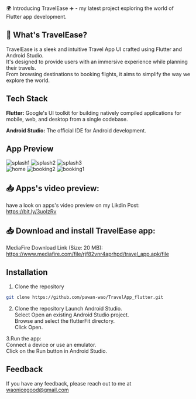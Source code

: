 

🌍 Introducing TravelEase ✈️ - my latest project exploring the world of Flutter app development.

## 📱 What's TravelEase?
TravelEase is a sleek and intuitive Travel App UI crafted using Flutter and Android Studio.\
It's designed to provide users with an immersive experience while planning their travels. \
From browsing destinations to booking flights, it aims to simplify the way we explore the world.

## Tech Stack

**Flutter:** Google's UI toolkit for building natively compiled applications for mobile, web, and desktop from a single codebase.

**Android Studio:** The official IDE for Android development.


## App Preview

![splash1](https://github.com/pawan-wao/TravelApp_flutter/assets/119276655/310a50e4-0bdb-462b-86c8-af65f2ad1446)
![splash2](https://github.com/pawan-wao/TravelApp_flutter/assets/119276655/c66b68ed-4a77-4d4d-aac1-bec3112e32a4)
![splash3](https://github.com/pawan-wao/TravelApp_flutter/assets/119276655/b22bbf16-0e08-4b92-955d-bb194b94e45a)\
![home](https://github.com/pawan-wao/TravelApp_flutter/assets/119276655/ad683a53-251d-4241-b23f-2fafd0b4b2e8)
![booking2](https://github.com/pawan-wao/TravelApp_flutter/assets/119276655/b186b4b7-a208-4730-b543-6046fcdea2d2)
![booking1](https://github.com/pawan-wao/TravelApp_flutter/assets/119276655/58fbc736-c7b0-47d6-a8b8-848dd9b72abd)



## 📥 Apps's video preview:
have a look on apps's video preview on my Likdin Post:
https://bit.ly/3uoIzRv


## 📥 Download and install TravelEase app:

MediaFire Download Link (Size: 20 MB): 
https://www.mediafire.com/file/rjf82vnr4aprhpd/travel_app.apk/file

## Installation

1. Clone the repository

```bash
git clone https://github.com/pawan-wao/TravelApp_flutter.git
```
2. Clone the repository
Launch Android Studio.\
Select Open an existing Android Studio project.\
Browse and select the flutterFit directory.\
Click Open.    

3.Run the app:\
Connect a device or use an emulator.\
Click on the Run button in Android Studio.
## Feedback

If you have any feedback, please reach out to me at waonicegood@gmail.com

